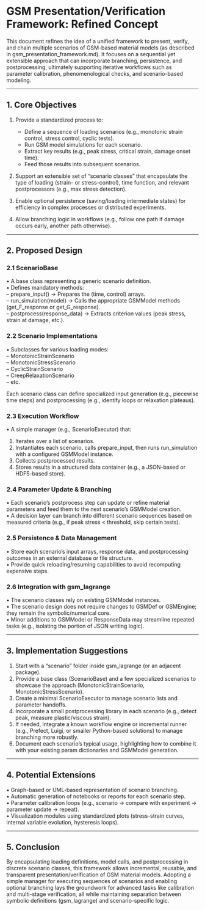 # GSM Presentation/Verification Framework: Refined Concept

This document refines the idea of a unified framework to present, verify, and chain multiple scenarios of GSM-based material models (as described in gsm_presentation_framework.md). It focuses on a sequential yet extensible approach that can incorporate branching, persistence, and postprocessing, ultimately supporting iterative workflows such as parameter calibration, phenomenological checks, and scenario-based modeling.

---

## 1. Core Objectives

1. Provide a standardized process to:
   - Define a sequence of loading scenarios (e.g., monotonic strain control, stress control, cyclic tests).
   - Run GSM model simulations for each scenario.
   - Extract key results (e.g., peak stress, critical strain, damage onset time).
   - Feed those results into subsequent scenarios.

2. Support an extensible set of “scenario classes” that encapsulate the type of loading (strain- or stress-control), time function, and relevant postprocessors (e.g., max stress detection).

3. Enable optional persistence (saving/loading intermediate states) for efficiency in complex processes or distributed experiments.

4. Allow branching logic in workflows (e.g., follow one path if damage occurs early, another path otherwise).

---

## 2. Proposed Design

### 2.1 ScenarioBase
• A base class representing a generic scenario definition.  
• Defines mandatory methods:  
  – prepare_input() → Prepares the (time, control) arrays.  
  – run_simulation(model) → Calls the appropriate GSMModel methods (get_F_response or get_G_response).  
  – postprocess(response_data) → Extracts criterion values (peak stress, strain at damage, etc.).  

### 2.2 Scenario Implementations
• Subclasses for various loading modes:  
  – MonotonicStrainScenario  
  – MonotonicStressScenario  
  – CyclicStrainScenario  
  – CreepRelaxationScenario  
  – etc.  

Each scenario class can define specialized input generation (e.g., piecewise time steps) and postprocessing (e.g., identify loops or relaxation plateaus).

### 2.3 Execution Workflow
• A simple manager (e.g., ScenarioExecutor) that:  
  1. Iterates over a list of scenarios.  
  2. Instantiates each scenario, calls prepare_input, then runs run_simulation with a configured GSMModel instance.  
  3. Collects postprocessed results.  
  4. Stores results in a structured data container (e.g., a JSON-based or HDF5-based store).

### 2.4 Parameter Update & Branching
• Each scenario’s postprocess step can update or refine material parameters and feed them to the next scenario’s GSMModel creation.  
• A decision layer can branch into different scenario sequences based on measured criteria (e.g., if peak stress < threshold, skip certain tests).

### 2.5 Persistence & Data Management
• Store each scenario’s input arrays, response data, and postprocessing outcomes in an external database or file structure.  
• Provide quick reloading/resuming capabilities to avoid recomputing expensive steps.

### 2.6 Integration with gsm_lagrange
• The scenario classes rely on existing GSMModel instances.  
• The scenario design does not require changes to GSMDef or GSMEngine; they remain the symbolic/numerical core.  
• Minor additions to GSMModel or ResponseData may streamline repeated tasks (e.g., isolating the portion of JSON writing logic).

---

## 3. Implementation Suggestions

1. Start with a “scenario” folder inside gsm_lagrange (or an adjacent package).  
2. Provide a base class (ScenarioBase) and a few specialized scenarios to showcase the approach (MonotonicStrainScenario, MonotonicStressScenario).  
3. Create a minimal ScenarioExecutor to manage scenario lists and parameter handoffs.  
4. Incorporate a small postprocessing library in each scenario (e.g., detect peak, measure plastic/viscous strain).  
5. If needed, integrate a known workflow engine or incremental runner (e.g., Prefect, Luigi, or smaller Python-based solutions) to manage branching more robustly.  
6. Document each scenario’s typical usage, highlighting how to combine it with your existing param dictionaries and GSMModel generation.

---

## 4. Potential Extensions

• Graph-based or UML-based representation of scenario branching.  
• Automatic generation of notebooks or reports for each scenario step.  
• Parameter calibration loops (e.g., scenario → compare with experiment → parameter update → repeat).  
• Visualization modules using standardized plots (stress-strain curves, internal variable evolution, hysteresis loops).

---

## 5. Conclusion

By encapsulating loading definitions, model calls, and postprocessing in discrete scenario classes, this framework allows incremental, reusable, and transparent presentation/verification of GSM material models. Adopting a simple manager for executing sequences of scenarios and enabling optional branching lays the groundwork for advanced tasks like calibration and multi-stage verification, all while maintaining separation between symbolic definitions (gsm_lagrange) and scenario-specific logic.

